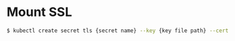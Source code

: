 # Mount SSL

```bash
$ kubectl create secret tls {secret name} --key {key file path} --cert {cert file path}
```
